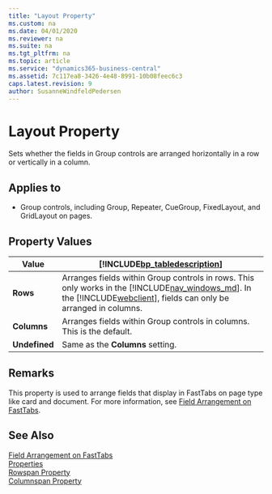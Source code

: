 ```yaml
---
title: "Layout Property"
ms.custom: na
ms.date: 04/01/2020
ms.reviewer: na
ms.suite: na
ms.tgt_pltfrm: na
ms.topic: article
ms.service: "dynamics365-business-central"
ms.assetid: 7c117ea8-3426-4e48-8991-10b08feec6c3
caps.latest.revision: 9
author: SusanneWindfeldPedersen
---
```


# Layout Property
Sets whether the fields in Group controls are arranged horizontally in a row or vertically in a column.  
  
## Applies to  
  
-   Group controls, including Group, Repeater, CueGroup, FixedLayout, and GridLayout on pages.  
  
## Property Values  
  
|Value|[!INCLUDE[bp_tabledescription](../includes/bp_tabledescription_md.md)]|  
|-----------|---------------------------------------|  
|**Rows**|Arranges fields within Group controls in rows. This only works in the [!INCLUDE[nav_windows_md](../includes/nav_windows_md.md)]. In the [!INCLUDE[webclient](../includes/webclient.md)], fields can only be arranged in columns.|  
|**Columns**|Arranges fields within Group controls in columns. This is the default.|  
|**Undefined**|Same as the **Columns** setting.|  
  
## Remarks  
This property is used to arrange fields that display in FastTabs on page type like card and document. For more information, see [Field Arrangement on FastTabs](../devenv-arranging-fields-using-grid-and-fixed-controls.md). 

## See Also

[Field Arrangement on FastTabs](../devenv-arranging-fields-on-fasttab.md)  
[Properties](devenv-properties.md)  
[Rowspan Property](devenv-rowspan-property.md)  
[Columnspan Property](devenv-columnspan-property.md)
